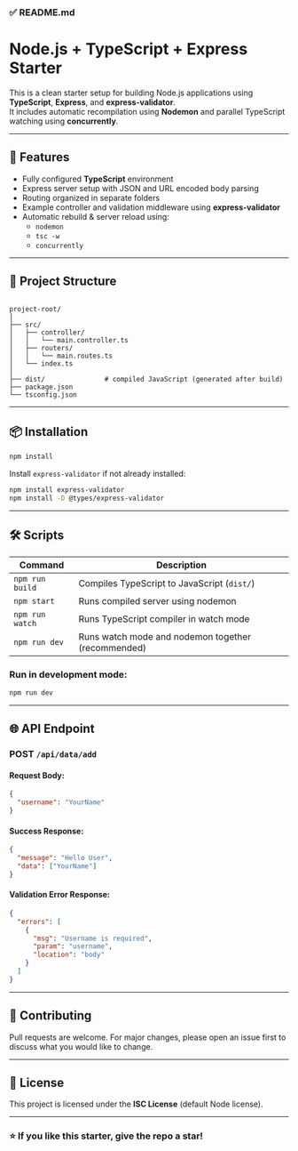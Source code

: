 ### ✅ **README.md**

# Node.js + TypeScript + Express Starter

This is a clean starter setup for building Node.js applications using **TypeScript**, **Express**, and **express-validator**.  
It includes automatic recompilation using **Nodemon** and parallel TypeScript watching using **concurrently**.

---

## 🚀 Features

- Fully configured **TypeScript** environment
- Express server setup with JSON and URL encoded body parsing
- Routing organized in separate folders
- Example controller and validation middleware using **express-validator**
- Automatic rebuild & server reload using:
  - `nodemon`
  - `tsc -w`
  - `concurrently`

---

## 📂 Project Structure

```

project-root/
│
├── src/
│   ├── controller/
│   │   └── main.controller.ts
│   ├── routers/
│   │   └── main.routes.ts
│   └── index.ts
│
├── dist/               # compiled JavaScript (generated after build)
├── package.json
└── tsconfig.json

````

---

## 📦 Installation

```bash
npm install
````

Install `express-validator` if not already installed:

```bash
npm install express-validator
npm install -D @types/express-validator
```

---

## 🛠️ Scripts

| Command         | Description                                        |
| --------------- | -------------------------------------------------- |
| `npm run build` | Compiles TypeScript to JavaScript (`dist/`)        |
| `npm start`     | Runs compiled server using nodemon                 |
| `npm run watch` | Runs TypeScript compiler in watch mode             |
| `npm run dev`   | Runs watch mode and nodemon together (recommended) |

### Run in development mode:

```bash
npm run dev
```

---

## 🌐 API Endpoint

### **POST** `/api/data/add`

#### Request Body:

```json
{
  "username": "YourName"
}
```

#### Success Response:

```json
{
  "message": "Hello User",
  "data": ["YourName"]
}
```

#### Validation Error Response:

```json
{
  "errors": [
    {
      "msg": "Username is required",
      "param": "username",
      "location": "body"
    }
  ]
}
```

---

## 🤝 Contributing

Pull requests are welcome.
For major changes, please open an issue first to discuss what you would like to change.

---

## 📝 License

This project is licensed under the **ISC License** (default Node license).

---

### ⭐ If you like this starter, give the repo a star!
